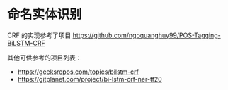 # 命名实体识别


CRF 的实现参考了项目 https://github.com/ngoquanghuy99/POS-Tagging-BiLSTM-CRF


其他可供参考的项目列表：
 - https://geeksrepos.com/topics/bilstm-crf
 - https://gitplanet.com/project/bi-lstm-crf-ner-tf20


